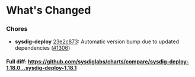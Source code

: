 # What's Changed

### Chores
- **sysdig-deploy** [23e2c873](https://github.com/sysdiglabs/charts/commit/23e2c8737856d6c59842e042b27cf09c68ec6402): Automatic version bump due to updated dependencies ([#1306](https://github.com/sysdiglabs/charts/issues/1306))
#### Full diff: https://github.com/sysdiglabs/charts/compare/sysdig-deploy-1.18.0...sysdig-deploy-1.18.1
